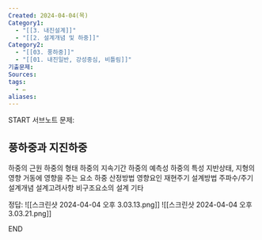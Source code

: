 ```yaml
---
Created: 2024-04-04(목)
Category1:
  - "[[3. 내진설계]]"
  - "[[2. 설계개념 및 하중]]"
Category2:
  - "[[03. 풍하중]]"
  - "[[01. 내진일반, 강성중심, 비틀림]]"
기출문제: 
Sources: 
tags:
  - ✏️
aliases:
---
```

START
서브노트
문제:  
## 풍하중과 지진하중
하중의 근원
하중의 형태
하중의 지속기간
하중의 예측성
하중의 특성
지반상태, 지형의 영향
거동에 영향을 주는 요소
하중 산정방법
영향요인
재현주기
설계방법
주파수/주기
설계개념
설계고려사항
비구조요소의 설계
기타


정답: 
![[스크린샷 2024-04-04 오후 3.03.13.png]]
![[스크린샷 2024-04-04 오후 3.03.21.png]]
<!--ID: 1712233553498-->
END

